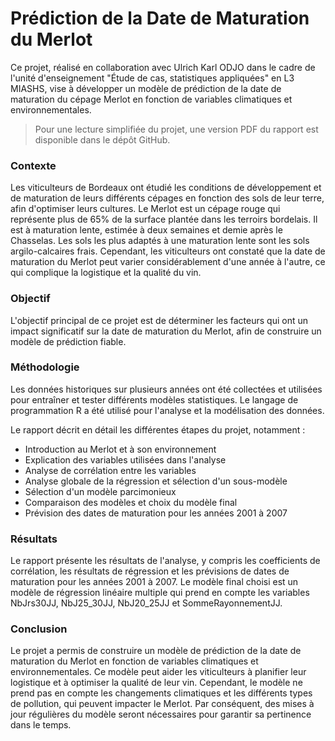 # Prédiction de la Date de Maturation du Merlot

Ce projet, réalisé en collaboration avec Ulrich Karl ODJO dans le cadre de l'unité d'enseignement "Étude de cas, statistiques appliquées" en L3 MIASHS, vise à développer un modèle de prédiction de la date de maturation du cépage Merlot en fonction de variables climatiques et environnementales.

> Pour une lecture simplifiée du projet, une version PDF du rapport est disponible dans le dépôt GitHub.

### Contexte

Les viticulteurs de Bordeaux ont étudié les conditions de développement et de maturation de leurs différents cépages en fonction des sols de leur terre, afin d'optimiser leurs cultures. Le Merlot est un cépage rouge qui représente plus de 65% de la surface plantée dans les terroirs bordelais. Il est à maturation lente, estimée à deux semaines et demie après le Chasselas. Les sols les plus adaptés à une maturation lente sont les sols argilo-calcaires frais. Cependant, les viticulteurs ont constaté que la date de maturation du Merlot peut varier considérablement d'une année à l'autre, ce qui complique la logistique et la qualité du vin.

### Objectif

L'objectif principal de ce projet est de déterminer les facteurs qui ont un impact significatif sur la date de maturation du Merlot, afin de construire un modèle de prédiction fiable.

### Méthodologie

Les données historiques sur plusieurs années ont été collectées et utilisées pour entraîner et tester différents modèles statistiques. Le langage de programmation R a été utilisé pour l'analyse et la modélisation des données.

Le rapport décrit en détail les différentes étapes du projet, notamment :

- Introduction au Merlot et à son environnement
- Explication des variables utilisées dans l'analyse
- Analyse de corrélation entre les variables
- Analyse globale de la régression et sélection d'un sous-modèle
- Sélection d'un modèle parcimonieux
- Comparaison des modèles et choix du modèle final
- Prévision des dates de maturation pour les années 2001 à 2007

### Résultats

Le rapport présente les résultats de l'analyse, y compris les coefficients de corrélation, les résultats de régression et les prévisions de dates de maturation pour les années 2001 à 2007. Le modèle final choisi est un modèle de régression linéaire multiple qui prend en compte les variables NbJrs30JJ, NbJ25_30JJ, NbJ20_25JJ et SommeRayonnementJJ.

### Conclusion

Le projet a permis de construire un modèle de prédiction de la date de maturation du Merlot en fonction de variables climatiques et environnementales. Ce modèle peut aider les viticulteurs à planifier leur logistique et à optimiser la qualité de leur vin. Cependant, le modèle ne prend pas en compte les changements climatiques et les différents types de pollution, qui peuvent impacter le Merlot. Par conséquent, des mises à jour régulières du modèle seront nécessaires pour garantir sa pertinence dans le temps.
